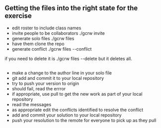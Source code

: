  
 ## Getting the files into the right state for the exercise
 * edit roster to include class names
 * invite people to be collaborators ./gcrw invite
 * generate solo files ./gcrw files
 * have them clone the repo
 * generate conflict ./gcrw files --conflict

 if you need to delete it is ./gcrw files --delete but it deletes all.

##
* make a change to the author line in your solo file
* git add and commit it to your local repository
* try to push your version to origin
* should fail, read the errror
* if appropriate, use pull to get the new work as part of  your local repository
* read the messages
* as appropriate edit the conflicts identified to resolve the conflict
* add and commit your solution to your local repository
* push your resolution to the remote for everyone to pick up as they pull
